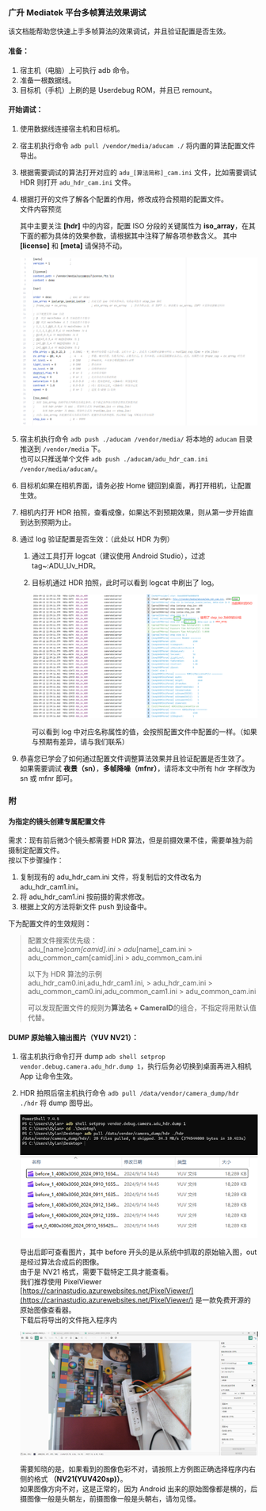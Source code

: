 ### 广升 Mediatek 平台多帧算法效果调试

该文档能帮助您快速上手多帧算法的效果调试，并且验证配置是否生效。  

#### 准备：
  1. 宿主机（电脑）上可执行 adb 命令。  
  2. 准备一根数据线。  
  3. 目标机（手机）上刷的是 Userdebug ROM，并且已 remount。  

#### 开始调试：

  1. 使用数据线连接宿主机和目标机。
  1. 宿主机执行命令 `adb pull /vendor/media/aducam ./` 将内置的算法配置文件导出。  
  1. 根据需要调试的算法打开对应的 `adu_[算法简称]_cam.ini` 文件，比如需要调试 HDR 则打开 `adu_hdr_cam.ini` 文件。
  1. 根据打开的文件了解各个配置的作用，修改成符合预期的配置文件。  
     文件内容预览

     其中主要关注 **[hdr]** 中的内容，配置 ISO 分段的关键属性为 **iso_array**，在其下面的都为具体的效果参数，请根据其中注释了解各项参数含义。
     其中 **[license]** 和 **[meta]** 请保持不动。  
     
     ![image](images/img_cz_01.png)
     
  1. 宿主机执行命令 `adb push ./aducam /vendor/media/` 将本地的 `aducam` 目录推送到 `/vendor/media` 下。  
     也可以只推送单个文件 `adb push ./aducam/adu_hdr_cam.ini /vendor/media/aducam/`。
  1. 目标机如果在相机界面，请务必按 Home 键回到桌面，再打开相机，让配置生效。
  1. 相机内打开 HDR 拍照，查看成像，如果达不到预期效果，则从第一步开始直到达到预期为止。  
  1. 通过 log 验证配置是否生效：（此处以 HDR 为例）  
     1. 通过工具打开 logcat（建议使用 Android Studio），过滤 tag~:ADU_Uv_HDR。
     1. 目标机通过 HDR 拍照，此时可以看到 logcat 中刷出了 log。
        
        ![image](images/img_cz_02.png)

        可以看到 log 中对应名称属性的值，会按照配置文件中配置的一样。（如果与预期有差异，请与我们联系）

  1. 恭喜您已学会了如何通过配置文件调整算法效果并且验证配置是否生效了。  
     如果需要调试 **夜景（sn）**，**多帧降噪（mfnr）**，请将本文中所有 hdr 字样改为 sn 或 mfnr 即可。  

### 附

#### 为指定的镜头创建专属配置文件

需求：现有前后微3个镜头都需要 HDR 算法，但是前摄效果不佳，需要单独为前摄制定配置文件。  
按以下步骤操作：  
1. 复制现有的 adu_hdr_cam.ini 文件，将复制后的文件改名为 adu_hdr_cam1.ini。  
1. 将 adu_hdr_cam1.ini 按前摄的需求修改。  
1. 根据上文的方法将新文件 push 到设备中。  

下为配置文件的生效规则：
> 配置文件搜索优先级：  
> adu_[name]_cam[camid].ini > adu_[name]_cam.ini > adu_common_cam[camid].ini > adu_common_cam.ini
> 
> 以下为 HDR 算法的示例  
> adu_hdr_cam0.ini,adu_hdr_cam1.ini, > adu_hdr_cam.ini > adu_common_cam0.ini,adu_common_cam1.ini > adu_common_cam.ini
> 
> 可以发现配置文件的规则为**算法名 + CameraID**的组合，不指定将用默认值代替。
>

#### DUMP 原始输入输出图片（YUV NV21）：

  1. 宿主机执行命令打开 dump `adb shell setprop vendor.debug.camera.adu_hdr.dump 1`，执行后务必切换到桌面再进入相机 App 让命令生效。  
  1. HDR 拍照后宿主机执行命令 `adb pull /data/vendor/camera_dump/hdr ./hdr` 将 dump 图导出。
      
     ![image](images/img_cz_03.png)
     ![image](images/img_cz_04.png)

     导出后即可查看图片，其中 before 开头的是从系统中抓取的原始输入图，out 是经过算法合成后的图像。  
     由于是 NV21 格式，需要下载特定工具才能查看。  
     我们推荐使用 PixelViewer [https://carinastudio.azurewebsites.net/PixelViewer/](https://carinastudio.azurewebsites.net/PixelViewer/) 是一款免费开源的原始图像查看器。  
     下载后将导出的文件拖入程序内
     
     ![image](images/img_cz_05.png)

     需要知晓的是，如果看到的图像色彩不对，请按照上方例图正确选择程序内右侧的格式 **（NV21(YUV420sp)）**。  
     如果图像方向不对，这是正常的，因为 Android 出来的原始图像都是横的，后摄图像一般是头朝左，前摄图像一般是头朝右，请勿见怪。  

